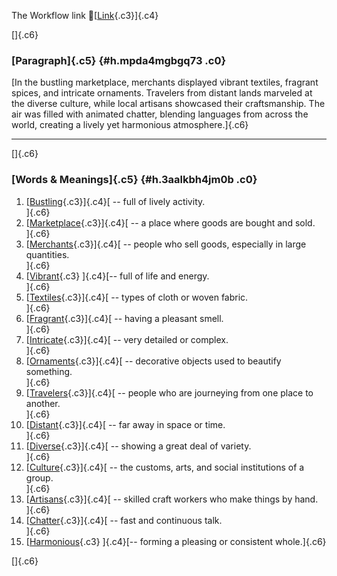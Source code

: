 The Workflow link
👏[[Link](https://www.google.com/url?q=http://www.google.com&sa=D&source=editors&ust=1759397298409812&usg=AOvVaw0yuFKmD-bJBDfUIAZq3YiX){.c3}]{.c4}

[]{.c6}

### [Paragraph]{.c5} {#h.mpda4mgbgq73 .c0}

[In the bustling marketplace, merchants displayed vibrant textiles,
fragrant spices, and intricate ornaments. Travelers from distant lands
marveled at the diverse culture, while local artisans showcased their
craftsmanship. The air was filled with animated chatter, blending
languages from across the world, creating a lively yet harmonious
atmosphere.]{.c6}

------------------------------------------------------------------------

[]{.c6}

### [Words & Meanings]{.c5} {#h.3aalkbh4jm0b .c0}

1.  [[Bustling](https://www.google.com/url?q=http://www.google.com&sa=D&source=editors&ust=1759397298410858&usg=AOvVaw0R0xASeEbSRKBJhgTKPd0k){.c3}]{.c4}[ --
    full of lively activity.\
    ]{.c6}
2.  [[Marketplace](https://www.google.com/url?q=http://www.google.com&sa=D&source=editors&ust=1759397298411069&usg=AOvVaw3vM2RyTASGxCKqfE9obMIt){.c3}]{.c4}[ --
    a place where goods are bought and sold.\
    ]{.c6}
3.  [[Merchants](https://www.google.com/url?q=http://www.google.com&sa=D&source=editors&ust=1759397298411309&usg=AOvVaw1I8NOCYpn2sWXuVjl96zxn){.c3}]{.c4}[ --
    people who sell goods, especially in large quantities.\
    ]{.c6}
4.  [[Vibrant](https://www.google.com/url?q=http://www.google.com&sa=D&source=editors&ust=1759397298411526&usg=AOvVaw2EHSFexwRM50ypS3cMAkLn){.c3}
    ]{.c4}[-- full of life and energy.\
    ]{.c6}
5.  [[Textiles](https://www.google.com/url?q=http://www.google.com&sa=D&source=editors&ust=1759397298411680&usg=AOvVaw3PjrSl0o6rCw00FJ989XZd){.c3}]{.c4}[ --
    types of cloth or woven fabric.\
    ]{.c6}
6.  [[Fragrant](https://www.google.com/url?q=http://www.google.com&sa=D&source=editors&ust=1759397298411842&usg=AOvVaw19Njv7-5qswu6wGNNhl-Ls){.c3}]{.c4}[ --
    having a pleasant smell.\
    ]{.c6}
7.  [[Intricate](https://www.google.com/url?q=http://www.google.com&sa=D&source=editors&ust=1759397298412005&usg=AOvVaw34pww8daew2LxKzdj0mBwK){.c3}]{.c4}[ --
    very detailed or complex.\
    ]{.c6}
8.  [[Ornaments](https://www.google.com/url?q=http://www.google.com&sa=D&source=editors&ust=1759397298412213&usg=AOvVaw0gktTFJAghlaMkDH0lF9XJ){.c3}]{.c4}[ --
    decorative objects used to beautify something.\
    ]{.c6}
9.  [[Travelers](https://www.google.com/url?q=http://www.google.com&sa=D&source=editors&ust=1759397298412430&usg=AOvVaw2A7VdE_cUUtFCmPhTzLzah){.c3}]{.c4}[ --
    people who are journeying from one place to another.\
    ]{.c6}
10. [[Distant](https://www.google.com/url?q=http://www.google.com&sa=D&source=editors&ust=1759397298412629&usg=AOvVaw1DywvxkRm4Qcj5t-jmkUve){.c3}]{.c4}[ --
    far away in space or time.\
    ]{.c6}
11. [[Diverse](https://www.google.com/url?q=http://www.google.com&sa=D&source=editors&ust=1759397298412787&usg=AOvVaw2r1Aom6ZPIW6_OklH3X-EK){.c3}]{.c4}[ --
    showing a great deal of variety.\
    ]{.c6}
12. [[Culture](https://www.google.com/url?q=http://www.google.com&sa=D&source=editors&ust=1759397298412952&usg=AOvVaw079SHaiKwY5o7nOrM5CNX0){.c3}]{.c4}[ --
    the customs, arts, and social institutions of a group.\
    ]{.c6}
13. [[Artisans](https://www.google.com/url?q=http://www.google.com&sa=D&source=editors&ust=1759397298413180&usg=AOvVaw2RiG8uK0REfVShhWXfIIbH){.c3}]{.c4}[ --
    skilled craft workers who make things by hand.\
    ]{.c6}
14. [[Chatter](https://www.google.com/url?q=http://www.google.com&sa=D&source=editors&ust=1759397298413372&usg=AOvVaw2Zc_1e9GPU0lUZRgXDg1CO){.c3}]{.c4}[ --
    fast and continuous talk.\
    ]{.c6}
15. [[Harmonious](https://www.google.com/url?q=http://www.google.com&sa=D&source=editors&ust=1759397298413537&usg=AOvVaw36cJYQKDIUa1-NVODpX3Nk){.c3}
    ]{.c4}[-- forming a pleasing or consistent whole.]{.c6}

[]{.c6}

